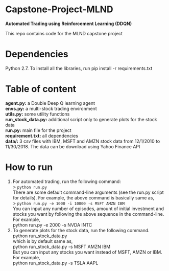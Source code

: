 # Capstone-Project-MLND
**Automated Trading using Reinforcement Learning (DDQN)**

This repo contains code for the MLND capstone project 

# Dependencies
Python 2.7. To install all the libraries, run pip install -r requirements.txt

# Table of content
**agent.py:** a Double Deep Q learning agent  
**envs.py:** a multi-stock trading environment  
**utils.py:** some utility functions  
**run_stock_data.py:** additional script only to generate plots for the stock data  
**run.py:** main file for the project  
**requirement.txt:** all dependencies  
**data/:** 3 csv files with IBM, MSFT and AMZN stock data from 12/1/2010 to 11/30/2018. The data can be download using Yahoo Finance API  

# How to run

1. For automated trading, run the following command:  
        >   `python run.py`    
There are some default command-line arguments (see the run.py script for details). For example, the above command is basically same as,  
        >   `python run.py -e 1000 -i 10000 -s MSFT AMZN IBM`  
You can input any number of episodes, amount of initial investment and stocks you want by following the above sequence in the         command-line. For example,  
        python run.py -e 2000 -s NVDA INTC  
2. To generate plots for the stock data, run the following command.      
        python run_stock_data.py  
which is by default same as,  
        python run_stock_data.py -s MSFT AMZN IBM   
But you can input any stocks you want instead of MSFT, AMZN or IBM. For example,      
        python run_stock_data.py -s TSLA AAPL
